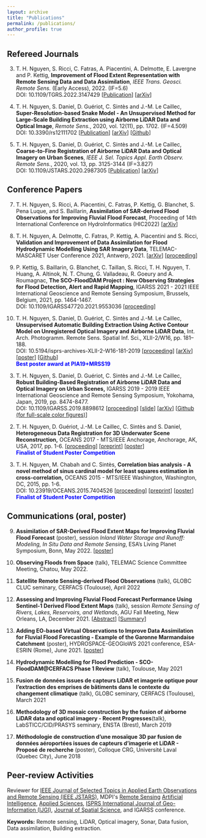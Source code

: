 ```yaml
---
layout: archive
title: "Publications"
permalink: /publications/
author_profile: true
---
```


<!--
{% if author.googlescholar %}
  You can also find my articles on <u><a href=**{{author.googlescholar}}**>my Google Scholar profile</a>.</u>
{% endif %}

{% include base_path %}

{% for post in site.publications reversed %}
  {% include archive-single.html %}
{% endfor %}-->

<!-- <p><script type="text/javascript" src="https://d1bxh8uas1mnw7.cloudfront.net/assets/embed.js"></script><div class="altmetric-embed" data-badge-type="donut" data-altmetric-id="80197156"></div></p> -->

## Refereed Journals
3. T. H. Nguyen, S. Ricci, C. Fatras, A. Piacentini, A. Delmotte, E. Lavergne and P. Kettig, **Improvement of Flood Extent Representation with Remote Sensing Data and Data Assimilation**, *IEEE Trans. Geosci. Remote Sens.* (Early Access), 2022. (IF=5.6) <br>
DOI: 10.1109/TGRS.2022.3147429
\[[Publication](https://ieeexplore.ieee.org/document/9695446)\] \[[arXiv](https://arxiv.org/abs/2109.08487)\]

2. T. H. Nguyen, S. Daniel, D. Guériot, C. Sintès and J.-M. Le Caillec, **Super-Resolution-based Snake Model - An Unsupervised Method for Large-Scale Building Extraction using Airborne LiDAR Data and Optical Image**, *Remote Sens.*, 2020, vol. 12(11), pp. 1702. (IF=4.509) <br>
DOI: 10.3390/rs12111702
\[[Publication](https://www.mdpi.com/2072-4292/12/11/1702)\] \[[arXiv](https://arxiv.org/abs/2004.08522)\] \[[Github](https://github.com/nthuy190991/SRSM_QuebecCity_building_extraction)\] 

1. T. H. Nguyen, S. Daniel, D. Guériot, C. Sintès and J.-M. Le Caillec, **Coarse-to-Fine Registration of Airborne LiDAR Data and Optical Imagery on Urban Scenes**, *IEEE J. Sel. Topics Appl. Earth Observ. Remote Sens.*, 2020, vol. 13, pp. 3125-3144 (IF=3.827) <br>
DOI: 10.1109/JSTARS.2020.2987305
\[[Publication](https://ieeexplore.ieee.org/document/9103265)\] \[[arXiv](https://arxiv.org/abs/1909.13817)\]
<!-- <p><script type="text/javascript" src="https://d1bxh8uas1mnw7.cloudfront.net/assets/embed.js"></script><div class="altmetric-embed" data-badge-type="donut" data-altmetric-id="67503778"></div></p> -->

## Conference Papers
7. T. H. Nguyen, S. Ricci, A. Piacentini, C. Fatras, P. Kettig, G. Blanchet, S. Pena Luque, and S. Baillarin, **Assimilation of SAR-derived Flood Observations for Improving Fluvial Flood Forecast**, Proceeding of 14th International Conference on HydroInformatics (HIC2022) \[[arXiv](https://arxiv.org/abs/2205.08471)\]

6. T. H. Nguyen, A. Delmotte, C. Fatras, P. Kettig, A. Piacentini and S. Ricci, **Validation and Improvement of Data Assimilation for Flood Hydrodynamic Modelling Using SAR Imagery Data**, TELEMAC-MASCARET User Conference 2021, Antwerp, 2021. \[[arXiv](https://arxiv.org/abs/2109.07470)\] \[[proceeding](https://tuc2020.org/Proceedings_TUC_2020_year_2021_v1.0.pdf)\]

5. P. Kettig, S. Baillarin, G. Blanchet, C. Taillan, S. Ricci, T. H. Nguyen, T. Huang, A. Altinok, N. T. Chung, G. Valladeau, R. Goeury and A. Roumagnac, **The SCO-FloodDAM Project : New Observing Strategies for Flood Detection, Alert and Rapid Mapping**, IGARSS 2021 - 2021 IEEE International Geoscience and Remote Sensing Symposium, Brussels, Belgium, 2021, pp. 1464-1467. <br>
DOI: 10.1109/IGARSS47720.2021.9553036 \[[proceeding](https://ieeexplore.ieee.org/document/9553036)\]


4. T. H. Nguyen, S. Daniel, D. Guériot, C. Sintès and J.-M. Le Caillec, **Unsupervised Automatic Building Extraction Using Active Contour Model on Unregistered Optical Imagery and Airborne LiDAR Data**, Int. Arch. Photogramm. Remote Sens. Spatial Inf. Sci., XLII-2/W16, pp. 181–188.<br>
DOI: 10.5194/isprs-archives-XLII-2-W16-181-2019 \[[proceeding](https://www.int-arch-photogramm-remote-sens-spatial-inf-sci.net/XLII-2-W16/181/2019/isprs-archives-XLII-2-W16-181-2019.pdf)\] \[[arXiv](https://arxiv.org/abs/1907.06206)\] \[[poster](https://www.dropbox.com/s/l8xr08ksu2io0ho/poster.pdf?dl=0)\] \[[Github](https://github.com/nthuy190991/polygonization_PIA2019)\] <br><span style="color:blue;"><b>Best poster award at PIA19+MRSS19</b></span>
<!-- <p><script type="text/javascript" src="https://d1bxh8uas1mnw7.cloudfront.net/assets/embed.js"></script><div class="altmetric-embed" data-badge-type="donut" data-altmetric-id="63598711" data-doi="10.5194/isprs-archives-xlii-2-w16-181-2019"></div></p> -->

3. T. H. Nguyen, S. Daniel, D. Guériot, C. Sintès and J.-M. Le Caillec, **Robust Building-Based Registration of Airborne LiDAR Data and Optical Imagery on Urban Scenes,** IGARSS 2019 - 2019 IEEE International Geoscience and Remote Sensing Symposium, Yokohama, Japan, 2019, pp. 8474-8477.<br>
DOI: 10.1109/IGARSS.2019.8898612 \[[proceeding](https://ieeexplore.ieee.org/document/8898612)\] \[[slide](https://www.dropbox.com/s/s8tv51iewezzfks/TH1.R10.4.pdf?dl=0)\] \[[arXiv](https://arxiv.org/abs/1904.03668)\] \[[Github (for full-scale color figures)](https://github.com/nthuy190991/igarss2019)\]
<!-- <p><script type="text/javascript" src="https://d1bxh8uas1mnw7.cloudfront.net/assets/embed.js"></script><div class="altmetric-embed" data-badge-type="donut" data-doi="10.1109/IGARSS.2019.8898612"></div></p> -->

2. T. H. Nguyen, D. Guériot, J.-M. Le Caillec, C. Sintès and S. Daniel, **Heterogeneous Data Registration for 3D Underwater Scene Reconstruction,** OCEANS 2017 - MTS/IEEE Anchorage, Anchorage, AK, USA, 2017, pp. 1-6. \[[proceeding](https://ieeexplore.ieee.org/document/8232327)\] \[[preprint](https://www.researchgate.net/publication/320016469_Heterogeneous_Data_Registration_for_3D_Underwater_Scene_Reconstruction)\] \[[poster](https://www.dropbox.com/s/srdo0j02q2o1gz5/poster.pdf?dl=0)\]<br><span style="color:blue"><b>Finalist of Student Poster Competition</b></span>

1. T. H. Nguyen, M. Chabah and C. Sintès, **Correlation bias analysis - A novel method of sinus cardinal model for least squares estimation in cross-correlation,** OCEANS 2015 - MTS/IEEE Washington, Washington, DC, 2015, pp. 1-6. <br>
DOI: 10.23919/OCEANS.2015.7404526 \[[proceeding](https://ieeexplore.ieee.org/abstract/document/7404526/)\] \[[preprint](https://www.researchgate.net/publication/298786880_Correlation_bias_analysis_-_A_novel_method_of_sinus_cardinal_model_for_least_squares_estimation_in_cross-correlation)\] \[[poster](https://www.dropbox.com/s/zjwgzj0rv02ftwj/poster.pdf?dl=0)\]<br><span style="color:blue"><b>Finalist of Student Poster Competition</b></span>
 	 
## Communications (oral, poster)
9. **Assimilation of SAR-Derived Flood Extent Maps for Improving Fluvial Flood Forecast** (poster), session *Inland Water Storage and Runoff: Modeling, In Situ Data and Remote Sensing*, ESA’s Living Planet Symposium, Bonn, May 2022. \[[poster](https://www.researchgate.net/publication/360928505_Assimilation_of_SAR-Derived_Flood_Maps_for_Improving_Fluvial_Flood_Forecast)\]

8. **Observing Floods from Space** (talk), TELEMAC Science Committee Meeting, Chatou, May 2022.

7. **Satellite Remote Sensing-derived Flood Observations** (talk), GLOBC CLUC seminary, CERFACS (Toulouse), April 2022

6. **Assessing and Improving Fluvial Flood Forecast Performance Using Sentinel-1 Derived Flood Extent Maps** (talk), session *Remote Sensing of Rivers, Lakes, Reservoirs, and Wetlands*, AGU Fall Meeting, New Orleans, LA, December 2021. \[[Abstract](https://agu.confex.com/agu/fm21/meetingapp.cgi/Paper/881922)\] \[[Summary](https://github.com/thnguyen-grs/thnguyen-grs.github.io/blob/master/files/Fall_Meeting_2021_OverviewSlides.pdf)\]

5. **Adding EO-based Virtual Observations to Improve Data Assimilation for Fluvial Flood Forecasting - Example of the Garonne Marmandaise Catchment** (poster), HYDROSPACE-GEOGloWS 2021 conference, ESA-ESRIN (Rome), June 2021. \[[poster](https://www.researchgate.net/publication/352180661_Adding_Earth_Observation-based_Virtual_Observations_to_Improve_Data_Assimilation_for_Flood_Fluvial_Forecasting_-_Example_of_the_Garonne_Marmandaise_Catchment)\]

4. **Hydrodynamic Modelling for Flood Prediction - SCO-FloodDAM@CERFACS Phase 1 Review** (talk), Toulouse, May 2021

3. **Fusion de données issues de capteurs LiDAR et imagerie optique pour l’extraction des emprises de bâtiments dans le contexte du changement climatique** (talk), GLOBC seminary, CERFACS (Toulouse), March 2021

2. **Methodology of 3D mosaic construction by the fusion of airborne LiDAR data and optical imagery - Recent Progresses**(talk), LabSTICC/CID/PRASYS seminary, ENSTA (Brest), March 2019

1. **Méthodologie de construction d’une mosaïque 3D par fusion de données aéroportées issues de capteurs d’imagerie et LiDAR - Proposé de recherche** (poster), Colloque CRG, Université Laval (Quebec City), June 2018

## Peer-review Activities
Reviewer for [IEEE Journal of Selected Topics in Applied Earth Observations and Remote Sensing (IEEE JSTARS)](https://ieeexplore.ieee.org/xpl/mostRecentIssue.jsp?punumber=4609443), MDPI's [Remote Sensing](https://www.mdpi.com/journal/remotesensing) [Artificial Intelligence](https://www.mdpi.com/journal/ai), [Applied Sciences](https://www.mdpi.com/journal/applsci), [ISPRS International Journal of Geo-Information (IJGI)](https://www.mdpi.com/journal/ijgi), [Journal of Spatial Science](https://www.tandfonline.com/toc/tjss20/current), and IGARSS conference.

**Keywords:** Remote sensing, LiDAR, Optical imagery, Sonar, Data fusion, Data assimilation, Building extraction.
